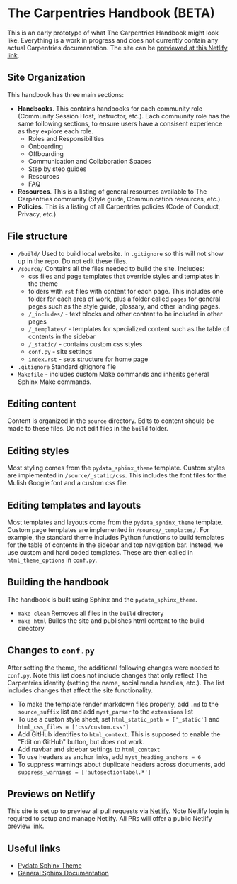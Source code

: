 # The Carpentries Handbook (BETA)

This is an early prototype of what The Carpentries Handbook might look like.  Everything is a work in progress and does not currently contain any actual Carpentries documentation.  The site can be [previewed at this Netlify link](https://carpentries-beta-handbook-preview.netlify.app/).

## Site Organization

This handbook has three main sections: 

* **Handbooks**.  This contains handbooks for each community role (Community Session Host, Instructor, etc.).  Each community role has the same following sections, to ensure users have a consisent experience as they explore each role.
    * Roles and Responsibilities
    * Onboarding
    * Offboarding
    * Communication and Collaboration Spaces
    * Step by step guides
    * Resources
    * FAQ
 * **Resources**.  This is a listing of general resources available to The Carpentries community (Style guide, Communication resources, etc.).
 * **Policies**.  This is a listing of all Carpentries policies (Code of Conduct, Privacy, etc.)

## File structure

* `/build/` Used to build local website. In `.gitignore` so this will not show up in the repo.  Do not edit these files.
* `/source/` Contains all the files needed to build the site.  Includes:
    * css files and page templates that override styles and templates in the theme
    * folders with `rst` files with content for each page. This includes one folder for each area of work, plus a folder called `pages` for general pages such as the style guide, glossary, and other landing pages.
    * `/_includes/` - text blocks and other content to be included in other pages
    * `/_templates/` - templates for specialized content such as the table of contents in the sidebar
    * `/_static/` - contains custom css styles 
    * `conf.py` - site settings
    * `index.rst` - sets structure for home page
* `.gitignore` Standard gitignore file
* `Makefile` - includes custom Make commands and inherits general Sphinx Make commands.

## Editing content

Content is organized in the `source` directory.  Edits to content should be made to these files.  Do not edit files in the `build` folder.

## Editing styles

Most styling comes from the `pydata_sphinx_theme` template.  Custom styles are implemented in `/source/_static/css`.  This includes the font files for the Mulish Google font and a custom css file.

## Editing templates and layouts

Most templates and layouts come from the `pydata_sphinx_theme` template.  Custom page templates are implemented in `/source/_templates/`.  For example, the standard theme includes Python functions to build templates for the table of contents in the sidebar and top navigation bar. Instead, we use custom and hard coded templates.  These are then called in `html_theme_options` in `conf.py`.

## Building the handbook

The handbook is built using Sphinx and the `pydata_sphinx_theme`.

* `make clean` Removes all files in the `build` directory
* `make html` Builds the site and publishes html content to the build directory

## Changes to `conf.py`

After setting the theme, the additional following changes were needed to `conf.py`.  Note this list does not include changes that only reflect The Carpentries identity (setting the name, social media handles, etc.).  The list includes changes that affect the site functionality.

* To make the template render markdown files properly, add `.md` to the `source_suffix` list and add `myst_parser` to the `extensions` list
* To use a custon style sheet, set `html_static_path = ['_static']` and `html_css_files = ['css/custom.css']`
* Add GitHub identifies to `html_context`. This is supposed to enable the "Edit on GitHub" button, but does not work.
* Add navbar and sidebar settings to `html_context`
* To use headers as anchor links, add `myst_heading_anchors = 6`
* To suppress warnings about duplicate headers across documents, add `suppress_warnings = ['autosectionlabel.*']`

## Previews on Netlify

This site is set up to preview all pull requests via [Netlify](https://app.netlify.com/sites/carpentries-beta-handbook-preview/overview). Note Netlify login is required to setup and manage Netlify.  All PRs will offer a public Netlify preview link.

## Useful links

* [Pydata Sphinx Theme](https://pydata-sphinx-theme.readthedocs.io/en/stable/index.html)
* [General Sphinx Documentation](https://www.sphinx-doc.org/en/master/usage/configuration.html#module-conf)
